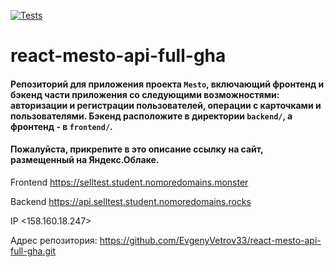 [![Tests](https://github.com/yandex-praktikum/react-mesto-api-full-gha/actions/workflows/tests.yml/badge.svg)](https://github.com/yandex-praktikum/react-mesto-api-full-gha/actions/workflows/tests.yml)
# react-mesto-api-full-gha
#### Репозиторий для приложения проекта `Mesto`, включающий фронтенд и бэкенд части приложения со следующими возможностями: авторизации и регистрации пользователей, операции с карточками и пользователями. Бэкенд расположите в директории `backend/`, а фронтенд - в `frontend/`. 
  
#### Пожалуйста, прикрепите в это описание ссылку на сайт, размещенный на Яндекс.Облаке.

Frontend <https://selltest.student.nomoredomains.monster>

Backend <https://api.selltest.student.nomoredomains.rocks>

IP <158.160.18.247>

Адрес репозитория: <https://github.com/EvgenyVetrov33/react-mesto-api-full-gha.git>